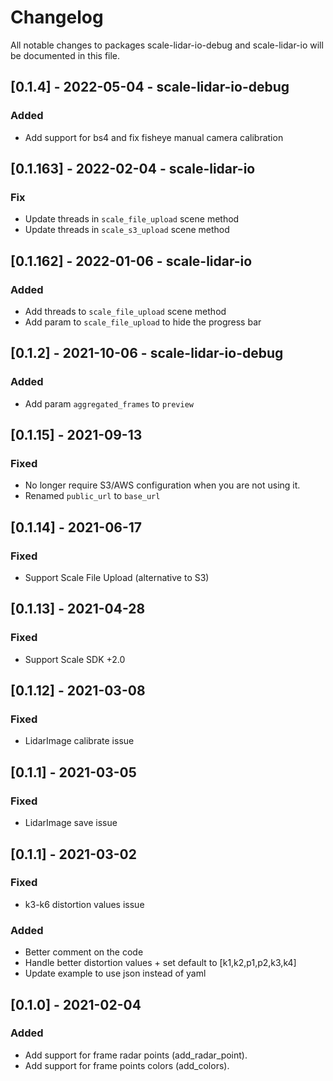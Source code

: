 # Changelog

All notable changes to packages scale-lidar-io-debug and scale-lidar-io will be documented in this file.

## [0.1.4] - 2022-05-04 - scale-lidar-io-debug

### Added

- Add support for bs4 and fix fisheye manual camera calibration 

## [0.1.163] - 2022-02-04 - scale-lidar-io

### Fix

- Update threads in `scale_file_upload` scene method
- Update threads in `scale_s3_upload` scene method

## [0.1.162] - 2022-01-06 - scale-lidar-io

### Added

- Add threads to `scale_file_upload` scene method
- Add param to `scale_file_upload` to hide the progress bar

## [0.1.2] - 2021-10-06 - scale-lidar-io-debug

### Added

- Add param `aggregated_frames` to `preview`

## [0.1.15] - 2021-09-13

### Fixed

- No longer require S3/AWS configuration when you are not using it.
- Renamed `public_url` to `base_url`

## [0.1.14] - 2021-06-17

### Fixed

- Support Scale File Upload (alternative to S3)

## [0.1.13] - 2021-04-28

### Fixed

- Support Scale SDK +2.0

## [0.1.12] - 2021-03-08

### Fixed

- LidarImage calibrate issue

## [0.1.1] - 2021-03-05

### Fixed

- LidarImage save issue

## [0.1.1] - 2021-03-02

### Fixed

- k3-k6 distortion values issue

### Added

- Better comment on the code
- Handle better distortion values + set default to [k1,k2,p1,p2,k3,k4]
- Update example to use json instead of yaml

## [0.1.0] - 2021-02-04

### Added

- Add support for frame radar points (add_radar_point).
- Add support for frame points colors (add_colors).

